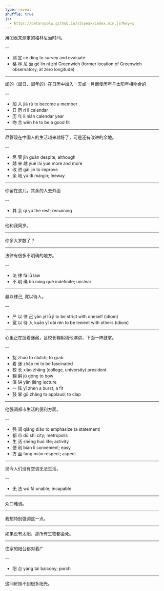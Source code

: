 ```yaml
---
type: reveal
shuffle: true
js:
  - https://patarapolw.github.io/s2speak/index.min.js?key=x
---
```


用闰表来测定的格林尼治时间。

--

- 测 定 cè dìng to survey and evaluate
- 格 林 尼 治 gé lín ní zhì Greenwich (former location of Greenwich observatory, at zero longitude)

---

闰的（闰日、闰年的）在日历中加入一天或一月而使历年与太阳年相吻合的

--

- 加 入 jiā rù to become a member
- 日 历 rì lì calendar
- 历 年 lì nián calendar year
- 吻 合 wěn hé to be a good fit

---

尽管现在中国人的生活越来越好了，可是还有改进的余地。

--

- 尽 管 jǐn guǎn despite; although
- 越 来 越 yuè lái yuè more and more
- 改 进 gǎi jìn to improve
- 余 地 yú dì margin; leeway

---

你留在这儿，其余的人去外面

--

- 其 余 qí yú the rest; remaining

---

他和我同岁。

---

你多大岁数了？

---

法律有很多不明确的地方。

--

- 法 律 fǎ lǜ law
- 不 明 确 bù míng què indefinite; unclear

---

嚴以律己, 寬以待人。

--

- 严 以 律 己 yǎn yǐ lǜ jǐ to be strict with oneself (idiom)
- 宽 以 待 人 kuān yǐ dài rén to be lenient with others (idiom)

---

心里正在捉着迷藏，吕校长鞠躬请他演讲，下面一阵鼓掌。

--

- 捉 zhuō to clutch; to grab
- 着 迷 zháo mí to be fascinated
- 校 长 xiào zhǎng (college, university) president
- 鞠 躬 jū gōng to bow
- 演 讲 yǎn jiǎng lecture
- 一 阵 yī zhèn a burst; a fit
- 鼓 掌 gǔ zhǎng to applaud; to clap

---

他强调都市生活的便利方面。

--

- 强 调 qiáng diào to emphasize (a statement)
- 都 市 dū shì city; metropolis
- 生 活 shēng huó life; activity
- 便 利 biàn lì convenient; easy
- 方 面 fāng miàn respect; aspect

---

现今人们没有空调无法生活。

--

- 无 法 wú fǎ unable; incapable

---

众口难调。

---

我想特别强调这一点。

---

如果没有太阳，那所有生物都会死。

---

住家的阳台都对着广

--

- 阳 台 yáng tái balcony; porch

---

这间房照不到很多阳光。
